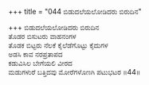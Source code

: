 +++
title = "044 ಬಿಡುದಲೆಯಲೋಡಿದರು ಬಿರುದಿನ"

+++
ಬಿಡುದಲೆಯಲೋಡಿದರು ಬಿರುದಿನ   
ತೊಡರ ಬಿಸುಟರು ವಾಹನಂಗಳ   
ತೊಡಕ ಬಿಟ್ಟರು ನೆಲಕೆ ಕೈಲೆಡೆಗೊಟ್ಟು ಕೈದುಗಳ   
ಅಡಸಿ ಕಾವ ನರಪ್ರತಾಪದ   
ಕಡುವಿಸಿಲ ಬೇಗೆಯಲಿ ವೀರದ   
ಮಡುಗಳುರೆ ಬತ್ತಿದವು ಮೋರೆಗಳೊಣಗಿ ಪಟುಭಟರ       ॥44॥